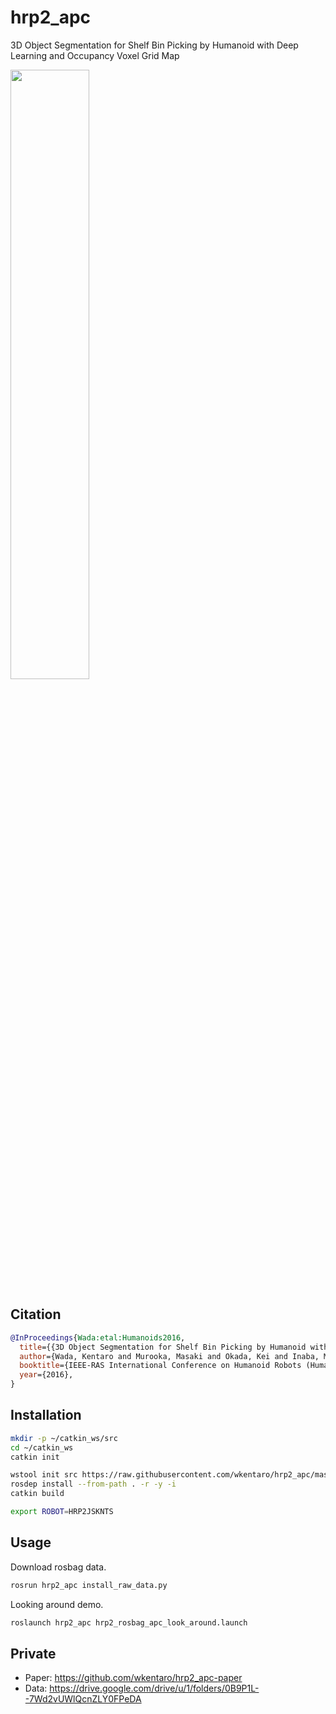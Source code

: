# hrp2_apc

3D Object Segmentation for Shelf Bin Picking by Humanoid with Deep Learning and Occupancy Voxel Grid Map


<a href="https://www.youtube.com/watch?v=4zKFnVIGB_I&t=10s">
 <img src="http://i3.ytimg.com/vi/4zKFnVIGB_I/maxresdefault.jpg" width="50%" />
</a>

## Citation

```bib
@InProceedings{Wada:etal:Humanoids2016,
  title={{3D Object Segmentation for Shelf Bin Picking by Humanoid with Deep Learning and Occupancy Voxel Grid Map}},
  author={Wada, Kentaro and Murooka, Masaki and Okada, Kei and Inaba, Masayuki},
  booktitle={IEEE-RAS International Conference on Humanoid Robots (Humanoids)},
  year={2016},
}
```

## Installation

```bash
mkdir -p ~/catkin_ws/src
cd ~/catkin_ws
catkin init

wstool init src https://raw.githubusercontent.com/wkentaro/hrp2_apc/master/rosinstall
rosdep install --from-path . -r -y -i
catkin build

export ROBOT=HRP2JSKNTS
```

## Usage

Download rosbag data.

```bash
rosrun hrp2_apc install_raw_data.py
```

Looking around demo.

```bash
roslaunch hrp2_apc hrp2_rosbag_apc_look_around.launch
```

## Private

-  Paper: <https://github.com/wkentaro/hrp2_apc-paper>
-  Data: <https://drive.google.com/drive/u/1/folders/0B9P1L--7Wd2vUWlQcnZLY0FPeDA>
